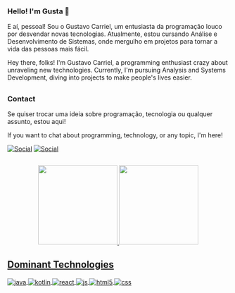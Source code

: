 ### Hello! I'm Gusta 👋

E aí, pessoal! Sou o Gustavo Carriel, um entusiasta da programação louco por desvendar novas tecnologias. Atualmente, estou cursando Análise e Desenvolvimento de Sistemas, onde mergulho em projetos para tornar a vida das pessoas mais fácil.

Hey there, folks! I'm Gustavo Carriel, a programming enthusiast crazy about unraveling new technologies. Currently, I'm pursuing Analysis and Systems Development, diving into projects to make people's lives easier.

##

### Contact

Se quiser trocar uma ideia sobre programação, tecnologia ou qualquer assunto, estou aqui!

If you want to chat about programming, technology, or any topic, I'm here!

[![Social](https://img.shields.io/badge/LinkedIn-0077B5?style=for-the-badge&logo=linkedin&logoColor=white)](https://www.linkedin.com/in/gustavo-almeida-carriel-192111236/) [![Social](https://img.shields.io/badge/Microsoft_Outlook-0078D4?style=for-the-badge&logo=microsoft-outlook&logoColor=white)](mailto:gucarriel@hotmail.com)

##

<div align="center">
  <a href="https://github.com/83Rafa">
  <img height="180em" src="https://github-readme-stats.vercel.app/api?username=GustavoCarriel&show_icons=true&theme=dark&include_all_commits=true&count_private=true"/>
  <img height="180em" src="https://github-readme-stats.vercel.app/api/top-langs/?username=GustavoCarriel&layout=compact&langs_count=7&theme=dark"/>
</div>

##

## Dominant Technologies

<div style="display: inline_block">
  <img align="center" alt="java" src="https://img.shields.io/badge/Java-ED8B00?style=for-the-badge&logo=openjdk&logoColor=white" />
  <img align="center" alt="kotlin" src="https://img.shields.io/badge/Kotlin-0095D5?&style=for-the-badge&logo=kotlin&logoColor=white" />
  <img align="center" alt="react" src="https://img.shields.io/badge/React-20232A?style=for-the-badge&logo=react&logoColor=61DAFB" />
  <img align="center" alt="js" src="https://img.shields.io/badge/JavaScript-F7DF1E?style=for-the-badge&logo=javascript&logoColor=black" />
  <img align="center" alt="html5" src="https://img.shields.io/badge/HTML5-E34F26?style=for-the-badge&logo=html5&logoColor=white" />
  <img align="center" alt="css" src="https://img.shields.io/badge/CSS3-1572B6?style=for-the-badge&logo=css3&logoColor=white" />
</div><br/>
